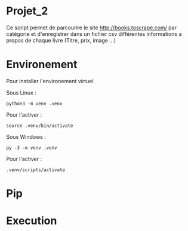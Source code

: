 # Projet_2

Ce script permet de parcourire le site http://books.toscrape.com/ par catégorie et d'enregistrer 
dans un fichier csv différentes informations a propos de chaque livre (Titre, prix, image ...)

# Environement

Pour installer l'environement virtuel 

Sous Linux :
 
    python3 -m venv .venv

Pour l'activer :
 
    source .venv/bin/activate

Sous Windows :

    py -3 -m venv .venv
    
Pour l'activer :

    .venv/scripts/activate

    
# Pip


# Execution


